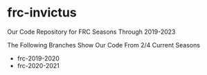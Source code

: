 # frc-invictus
Our Code Repository for FRC Seasons Through 2019-2023

The Following Branches Show Our Code From 2/4 Current Seasons

-  frc-2019-2020
-  frc-2020-2021
